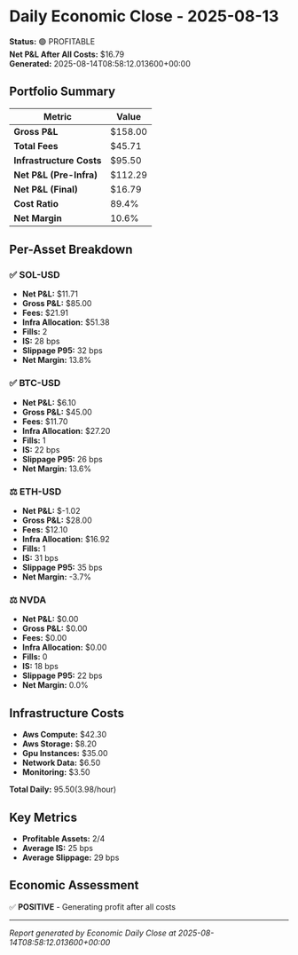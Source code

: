 # Daily Economic Close - 2025-08-13

**Status:** 🟢 PROFITABLE  
**Net P&L After All Costs:** $16.79  
**Generated:** 2025-08-14T08:58:12.013600+00:00

## Portfolio Summary

| Metric | Value |
|--------|-------|
| **Gross P&L** | $158.00 |
| **Total Fees** | $45.71 |
| **Infrastructure Costs** | $95.50 |
| **Net P&L (Pre-Infra)** | $112.29 |
| **Net P&L (Final)** | $16.79 |
| **Cost Ratio** | 89.4% |
| **Net Margin** | 10.6% |

## Per-Asset Breakdown

### ✅ SOL-USD

- **Net P&L:** $11.71
- **Gross P&L:** $85.00  
- **Fees:** $21.91
- **Infra Allocation:** $51.38
- **Fills:** 2
- **IS:** 28 bps
- **Slippage P95:** 32 bps
- **Net Margin:** 13.8%

### ✅ BTC-USD

- **Net P&L:** $6.10
- **Gross P&L:** $45.00  
- **Fees:** $11.70
- **Infra Allocation:** $27.20
- **Fills:** 1
- **IS:** 22 bps
- **Slippage P95:** 26 bps
- **Net Margin:** 13.6%

### ⚖️ ETH-USD

- **Net P&L:** $-1.02
- **Gross P&L:** $28.00  
- **Fees:** $12.10
- **Infra Allocation:** $16.92
- **Fills:** 1
- **IS:** 31 bps
- **Slippage P95:** 35 bps
- **Net Margin:** -3.7%

### ⚖️ NVDA

- **Net P&L:** $0.00
- **Gross P&L:** $0.00  
- **Fees:** $0.00
- **Infra Allocation:** $0.00
- **Fills:** 0
- **IS:** 18 bps
- **Slippage P95:** 22 bps
- **Net Margin:** 0.0%

## Infrastructure Costs

- **Aws Compute:** $42.30
- **Aws Storage:** $8.20
- **Gpu Instances:** $35.00
- **Network Data:** $6.50
- **Monitoring:** $3.50

**Total Daily:** $95.50 ($3.98/hour)

## Key Metrics

- **Profitable Assets:** 2/4
- **Average IS:** 25 bps  
- **Average Slippage:** 29 bps

## Economic Assessment

✅ **POSITIVE** - Generating profit after all costs

---
*Report generated by Economic Daily Close at 2025-08-14T08:58:12.013600+00:00*
